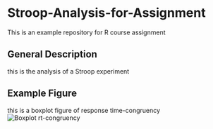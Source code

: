 # Stroop-Analysis-for-Assignment
This is an example repository for R course assignment


## General Description
this is the analysis of a Stroop experiment

## Example Figure
this is a boxplot figure of response time-congruency
![Boxplot rt-congruency](Stroop-Analysis-for-Assignment/graphs/boxplot_rt-congruency)
